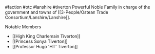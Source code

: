#faction #otc #lanshire #tiverton Powerful Noble Family in charge of the government and towns of [[3-People/Ostean Trade Consortium/Lanshire/Lanshire]].

Notable Members
- [[High King Charlemain Tiverton]]
- [[Princess Sonya Tiverton]]
- [[Professor Hugo 'HT' Tiverton]]